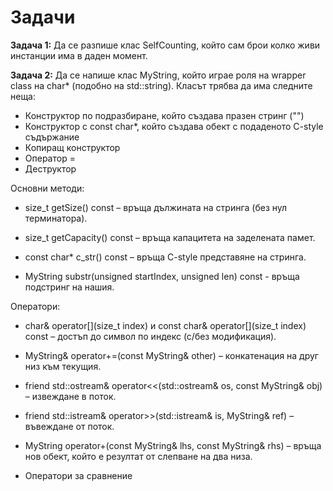 # Задачи

**Задача 1:** Да се разпише клас SelfCounting, който сам брои колко живи инстанции има в даден момент.

**Задача 2:** Да се напише клас MyString, който играе роля на wrapper class на char* (подобно на std::string). 
Класът трябва да има следните неща:
 - Конструктор по подразбиране, който създава празен стринг ("")
 - Конструктор с const char*, който създава обект с подаденото C-style съдържание
 - Копиращ конструктор
 - Оператор =
 - Деструктор

Основни методи:
 - size_t getSize() const – връща дължината на стринга (без нул терминатора).

 - size_t getCapacity() const – връща капацитета на заделената памет.

 - const char* c_str() const – връща C-style представяне на стринга.

 - MyString substr(unsigned startIndex, unsigned len) const - връща подстринг на нашия.

Оператори:
 - char& operator[](size_t index) и const char& operator[](size_t index) const – достъп до символ по индекс (с/без модификация).

 - MyString& operator+=(const MyString& other) – конкатенация на друг низ към текущия.

 - friend std::ostream& operator<<(std::ostream& os, const MyString& obj) – извеждане в поток.

 - friend std::istream& operator>>(std::istream& is, MyString& ref) – въвеждане от поток.

 - MyString operator+(const MyString& lhs, const MyString& rhs) – връща нов обект, който е резултат от слепване на два низа.

 - Оператори за сравнение


 
